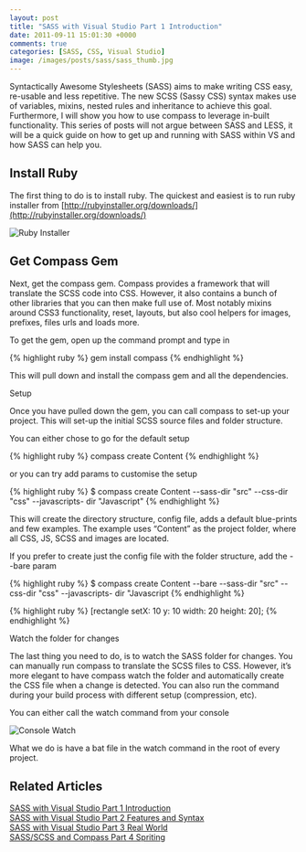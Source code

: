 ```yaml
---
layout: post
title: "SASS with Visual Studio Part 1 Introduction"
date: 2011-09-11 15:01:30 +0000
comments: true
categories: [SASS, CSS, Visual Studio]
image: /images/posts/sass/sass_thumb.jpg
---
```


Syntactically Awesome Stylesheets (SASS) aims to make writing CSS easy, re-usable and less repetitive.  The new SCSS (Sassy CSS) syntax makes use of variables, mixins, nested rules and inheritance to achieve this goal. Furthermore, I will show you how to use compass to leverage in-built functionality. This series of posts will not argue between SASS and LESS, it will be a quick guide on how to get up and running with SASS within VS and how SASS can help you.
<!--more-->

Install Ruby
-------------------

The first thing to do is to install ruby. The quickest and easiest is to run ruby installer from [http://rubyinstaller.org/downloads/](http://rubyinstaller.org/downloads/)

![Ruby Installer](/images/posts/sass/ruby-install_thumb.png "Ruby Installer")

 
Get Compass Gem
-------------------

Next, get the compass gem. Compass provides a framework that will translate the SCSS code into CSS. However, it also contains a bunch of other libraries that you can then make full use of. Most notably mixins around CSS3 functionality, reset, layouts, but also cool helpers for images, prefixes, files urls and loads more.

To get the gem, open up the command prompt and type in

{% highlight ruby %}
gem install compass
{% endhighlight %}

This will pull down and install the compass gem and all the dependencies.

Setup

Once you have pulled down the gem, you can call compass to set-up your project. This will set-up the initial SCSS source files and folder structure.

You can either chose to go for the default setup

{% highlight ruby %}
compass create Content
{% endhighlight %}

or you can try add params to customise the setup

{% highlight ruby %}
$ compass create Content --sass-dir "src" --css-dir "css" --javascripts-
dir "Javascript"
{% endhighlight %}
 

This will create the directory structure, config file, adds a default blue-prints and few examples. The example uses “Content” as the project folder, where all CSS, JS, SCSS and images are located.

If you prefer to create just the config file with the folder structure, add the - -bare param

{% highlight ruby %}
$ compass create Content --bare --sass-dir "src" --css-dir "css" --javascripts-
dir "Javascript
{% endhighlight %}


{% highlight ruby %}
[rectangle setX: 10 y: 10 width: 20 height: 20];
{% endhighlight %}
  
Watch the folder for changes

The last thing you need to do, is to watch the SASS folder for changes. You can manually run compass to translate the SCSS files to CSS. However, it’s more elegant to have compass watch the folder and automatically create the CSS file when a change is detected. You can also run the command during your build process with different setup (compression, etc).

You can either call the watch command from your console

![Console Watch](/images/posts/sass/blog-compass-watch_thumb.png "Console")

What we do is have a bat file in the watch command in the root of every project.

Related Articles
-------------------

[SASS with Visual Studio Part 1 Introduction](/introduction-to-sass-with-visual-studio/)<br/>
[SASS with Visual Studio Part 2 Features and Syntax](/sass-with-visual-studio-part-2-features-and-syntax/)<br/>
[SASS with Visual Studio Part 3 Real World](/sass-with-visual-studio-part-3-real-world/)<br/>
[SASS/SCSS and Compass Part 4 Spriting](/sass-part-4-spriting/)<br/>

